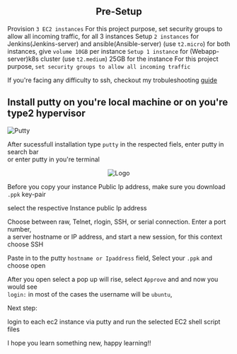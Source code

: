<div align="center">

## Pre-Setup

</div>


Provision `3 EC2 instances` For this project purpose, set security groups to allow all incoming traffic, for all 3 instances Setup `2 instances` for Jenkins(Jenkins-server) and ansible(Ansible-server) (use `t2.micro`) for both instances, give `volume 10GB` per instance `Setup 1 instance` for (Webapp-server)k8s cluster (use `t2.medium`) 25GB for the instance For this project purpose, `set security groups to allow all incoming traffic`
<br>

If you're facing any difficulty to ssh, checkout my trobuleshooting [guide](https://www.reddit.com/user/Mohanse7/comments/y7uu26/troubleshootingfixing_ssm_agent_how_to_perform/)

## Install putty on you're local machine or on you're type2 hypervisor


![Putty](https://user-images.githubusercontent.com/58173938/196749934-9f174ba0-8eb0-4454-8689-a64d0b3c3e75.png)


After sucessfull installation type `putty` in the respected fiels, enter putty in search bar <br>
or enter putty in you're terminal
<br />

<div align="center">
  <img src="https://user-images.githubusercontent.com/58173938/196961621-7eccbd18-8afc-4591-8879-878223e20c18.png" alt="Logo" >
</div>

Before you copy your instance Public Ip address, make sure you download `.ppk` key-pair 
 
select the respective Instance public Ip address 
 
Choose between raw, Telnet, rlogin, SSH, or serial connection. Enter a port number, <br>
a server hostname or IP address, and start a new session, for this context choose SSH
  
Paste in to the putty `hostname or Ipaddress` field, Select your `.ppk` and choose open

After you open select a pop up will rise, select `Approve` and and now you would see <br>
`login:` in most of the cases the username will be `ubuntu`, 

Next step:

login to each ec2 instance via putty and run the selected EC2 shell script files 


I hope you learn something new, happy learning!!


 
